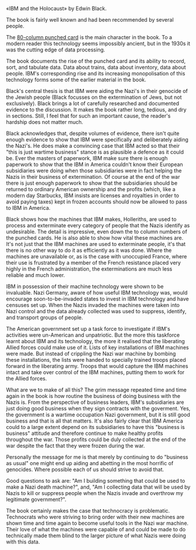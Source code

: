 [brutal]: #title "Review: IBM and the Holocaust"
[brutal]: #author "David Jones"
[brutal]: #xdate "2019-04-11"

«IBM and the Holocaust» by Edwin Black.

The book is fairly well known and
had been recommended by several people.

The [80-column punched card](https://en.wikipedia.org/wiki/Punched_card)
is the main character in the book.
To a modern reader this technology seems impossibly ancient,
but in the 1930s it was the cutting edge of data processing.

The book documents the rise of the punched card and its ability
to record, sort, and tabulate data.
Data about trains, data about inventory, data about people.
IBM's corresponding rise and
its increasing monopolisation of this technology
forms some of the earlier material in the book.

Black's central thesis is that IBM were aiding the Nazi's in
their genocide of the Jewish people
(Black focusses on the extermination of Jews, but not exclusively).
Black brings a lot of carefully researched and documented
evidence to the discussion.
It makes the book rather long, tedious, and dry in sections.
Still, I feel that for such an important cause, the reader's
hardship does not matter much.

Black acknowledges that, despite volumes of evidence,
there isn't quite enough evidence to show that IBM were
specifically and deliberately aiding the Nazi's.
He does make a convincing case that IBM acted so that their
"this is just wartime business" stance is as plausible a defence
as it could be.
Ever the masters of paperwork, IBM make sure there is enough
paperwork to show that the IBM in America couldn't know their
European subsidiaries were doing when those subsidiaries were in
fact helping the Nazis in their business of extermination.
Of course at the end of the war there is
just enough paperwork to show that the subsidiaries should be
returned to ordinary American ownership and the profits
(which, like a modern day Starbucks, IBM insists are licenses
and royalties in order to avoid paying taxes) kept in frozen
accounts should now be allowed to pass to IBM in America.

Black shows how the machines that IBM makes, Holleriths, are
used to process and exterminate every category of people that
the Nazis identify as undesirable.
The detail is impressive, even down the to column numbers of
the punched cards.
He is also able to show how vital these machines are.
It's not just that the IBM machines are used to exterminate people,
it's that there is no other way to do it as efficiently as it
was done.
Where the machines are unavailable or, as is the case with
unoccupied France, where their use is frustrated by a member of
the French resistance placed very highly in the French
administration, the exterminations are much less reliable and
much lower.

IBM in possession of their machine technology were shown to be
invaluable.
Nazi Germany, aware of how useful IBM technology was, would
encourage soon-to-be-invaded states to invest in IBM technology
and have censuses set up.
When the Nazis invaded the machines were taken into Nazi control
and the data already collected was used to suppress, identify,
and transport groups of people.

The American government set up a task force to investigate if
IBM's activities were un-American and unpatriotic.
But the more this taskforce learnt about IBM and its technology,
the more it realised that the liberating Allied forces could
make use of it.
Lists of key installations of IBM machines were made.
But instead of crippling the Nazi war machine by bombing these installations,
the lists were handed to specially trained troops placed forward
in the liberating army.
Troops that would capture the IBM machines intact and
take over control of the IBM machines,
putting them to work for the Allied forces.

What are we to make of all this?
The grim message repeated time and time again in the book is how
routine the business of doing business with the Nazis is.
From the perspective of business leaders,
IBM's subsidiaries are just doing good business when they sign
contracts with the goverment.
Yes, the government is a wartime occupation Nazi government, but
it is still good business and that is all that matters.
It's also fairly clear that IBM America could to a large extent
depend on its subsidiaries to have this "business is business"
attitude and therefore continue to make healthy profits
throughout the war.
Those profits could be duly collected at the end
of the war despite the fact that they were frozen during the war.

Personally the message for me is that merely by continuing to do
"business as usual" one might end up aiding and abetting in the
most horrific of genocides.
Where possible each of us should strive to avoid that.

Good questions to ask are:
"Am I building something that could be used to make a Nazi death machine?",
and, "Am I collecting data that will be used by Nazis to kill
or suppress people when the Nazis invade and overthrow my legitimate
government?".

The book certainly makes the case that technocracy is
problematic.
Technocrats who were striving to bring order with their new machines
are shown time and time again to become useful tools in the Nazi
war machine.
Their love of what the machines were capable of and could be
made to do technically made them blind to the larger picture of
what Nazis were doing with this data.
